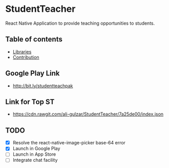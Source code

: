 # StudentTeacher
React Native Application to provide teaching opportunities to students.

## Table of contents
- [Libraries](#libraries)
- [Contribution](#contribution)

## Google Play Link
- http://bit.ly/studentteachpak

## Link for Top ST
- https://cdn.rawgit.com/ali-gulzar/StudentTeacher/7a25de00/index.json

## TODO
- [x] Resolve the react-native-image-picker base-64 error 
- [x] Launch in Google Play
- [ ] Launch in App Store
- [ ] Integrate chat facility